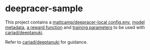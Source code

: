 # deepracer-sample

This project contains a [mattcamp/deepracer-local config.env](deepracer/config.env), [model metadata](deepracer/model_metadata.json), [a reward function](deepracer/reward.py) and [training parameters](deepracer/training_params.yaml) to be used with [cariad/deeptanuki](https://github.com/cariad/deeptanuki).

Refer to [cariad/deeptanuki](https://github.com/cariad/deeptanuki) for guidance.
